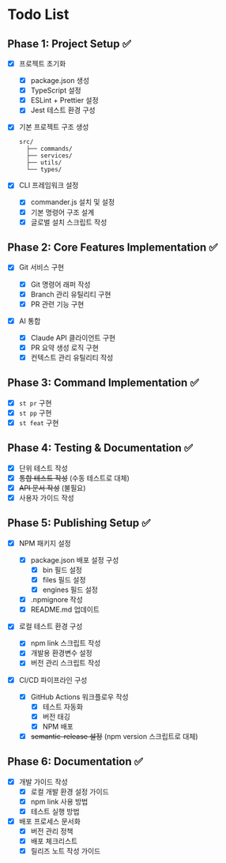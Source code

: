 # Todo List

## Phase 1: Project Setup ✅

- [x] 프로젝트 초기화

  - [x] package.json 생성
  - [x] TypeScript 설정
  - [x] ESLint + Prettier 설정
  - [x] Jest 테스트 환경 구성

- [x] 기본 프로젝트 구조 생성

  ```
  src/
    ├── commands/
    ├── services/
    ├── utils/
    └── types/
  ```

- [x] CLI 프레임워크 설정
  - [x] commander.js 설치 및 설정
  - [x] 기본 명령어 구조 설계
  - [x] 글로벌 설치 스크립트 작성

## Phase 2: Core Features Implementation ✅

- [x] Git 서비스 구현

  - [x] Git 명령어 래퍼 작성
  - [x] Branch 관리 유틸리티 구현
  - [x] PR 관련 기능 구현

- [x] AI 통합
  - [x] Claude API 클라이언트 구현
  - [x] PR 요약 생성 로직 구현
  - [x] 컨텍스트 관리 유틸리티 작성

## Phase 3: Command Implementation ✅

- [x] `st pr` 구현
- [x] `st pp` 구현
- [x] `st feat` 구현

## Phase 4: Testing & Documentation ✅

- [x] 단위 테스트 작성
- [x] ~~통합 테스트 작성~~ (수동 테스트로 대체)
- [x] ~~API 문서 작성~~ (불필요)
- [x] 사용자 가이드 작성

## Phase 5: Publishing Setup ✅

- [x] NPM 패키지 설정

  - [x] package.json 배포 설정 구성
    - [x] bin 필드 설정
    - [x] files 필드 설정
    - [x] engines 필드 설정
  - [x] .npmignore 작성
  - [x] README.md 업데이트

- [x] 로컬 테스트 환경 구성

  - [x] npm link 스크립트 작성
  - [x] 개발용 환경변수 설정
  - [x] 버전 관리 스크립트 작성

- [x] CI/CD 파이프라인 구성
  - [x] GitHub Actions 워크플로우 작성
    - [x] 테스트 자동화
    - [x] 버전 태깅
    - [x] NPM 배포
  - [x] ~~semantic-release 설정~~ (npm version 스크립트로 대체)

## Phase 6: Documentation ✅

- [x] 개발 가이드 작성
  - [x] 로컬 개발 환경 설정 가이드
  - [x] npm link 사용 방법
  - [x] 테스트 실행 방법
- [x] 배포 프로세스 문서화
  - [x] 버전 관리 정책
  - [x] 배포 체크리스트
  - [x] 릴리즈 노트 작성 가이드
